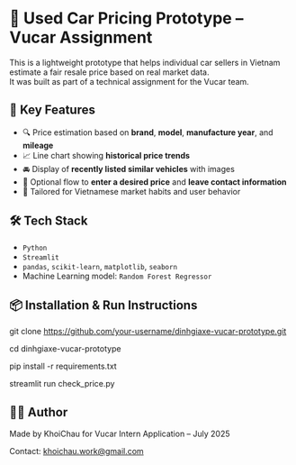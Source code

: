 # 🚗 Used Car Pricing Prototype – Vucar Assignment

This is a lightweight prototype that helps individual car sellers in Vietnam estimate a fair resale price based on real market data.  
It was built as part of a technical assignment for the Vucar team.

## 🌟 Key Features

- 🔍 Price estimation based on **brand**, **model**, **manufacture year**, and **mileage**
- 📈 Line chart showing **historical price trends**
- 🚘 Display of **recently listed similar vehicles** with images
- 💬 Optional flow to **enter a desired price** and **leave contact information**
- 🎯 Tailored for Vietnamese market habits and user behavior

## 🛠️ Tech Stack

- `Python`
- `Streamlit`
- `pandas`, `scikit-learn`, `matplotlib`, `seaborn`
- Machine Learning model: `Random Forest Regressor`

## 📦 Installation & Run Instructions

git clone https://github.com/your-username/dinhgiaxe-vucar-prototype.git

cd dinhgiaxe-vucar-prototype

pip install -r requirements.txt

streamlit run check_price.py




## 🧑‍🍳 Author
Made by KhoiChau for Vucar Intern Application – July 2025

Contact: khoichau.work@gmail.com
